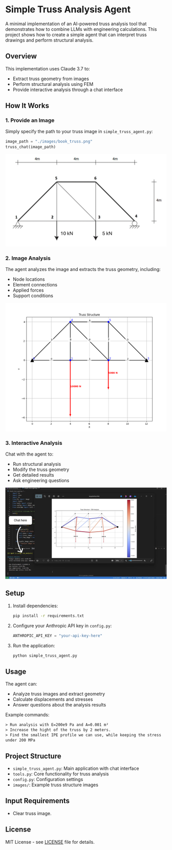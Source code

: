 # Simple Truss Analysis Agent

A minimal implementation of an AI-powered truss analysis tool that demonstrates how to combine LLMs with engineering calculations. This project shows how to create a simple agent that can interpret truss drawings and perform structural analysis.

## Overview

This implementation uses Claude 3.7 to:
- Extract truss geometry from images
- Perform structural analysis using FEM
- Provide interactive analysis through a chat interface

## How It Works

### 1. Provide an Image
Simply specify the path to your truss image in `simple_truss_agent.py`:
```python
image_path = "./images/book_truss.png"
truss_chat(image_path)
```

![Truss Input](readme_images/simple_truss.png)

### 2. Image Analysis
The agent analyzes the image and extracts the truss geometry, including:
- Node locations
- Element connections
- Applied forces
- Support conditions

![Analysis Results](readme_images/simple_truss_result.png)

### 3. Interactive Analysis
Chat with the agent to:
- Run structural analysis
- Modify the truss geometry
- Get detailed results
- Ask engineering questions

![Terminal Interaction](readme_images/simple_truss_agent.png)

## Setup

1. Install dependencies:
   ```bash
   pip install -r requirements.txt
   ```

2. Configure your Anthropic API key in `config.py`:
   ```python
   ANTHROPIC_API_KEY = "your-api-key-here"
   ```

3. Run the application:
   ```bash
   python simple_truss_agent.py
   ```

## Usage

The agent can:
- Analyze truss images and extract geometry
- Calculate displacements and stresses
- Answer questions about the analysis results

Example commands:
```
> Run analysis with E=200e9 Pa and A=0.001 m²
> Increase the hight of the truss by 2 meters.
> Find the smallest IPE profile we can use, while keeping the stress under 200 MPa
```

## Project Structure

- `simple_truss_agent.py`: Main application with chat interface
- `tools.py`: Core functionality for truss analysis
- `config.py`: Configuration settings
- `images/`: Example truss structure images

## Input Requirements

- Clear truss image. 

## License

MIT License - see [LICENSE](LICENSE) file for details.